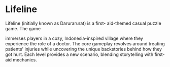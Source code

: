 # Lifeline

Lifeline (initially known as Darurarurat) is a first-
aid-themed casual puzzle game. The game

immerses players in a cozy, Indonesia-inspired
village where they experience the role of a
doctor. The core gameplay revolves around
treating patients' injuries while uncovering the
unique backstories behind how they got hurt.
Each level provides a new scenario, blending
storytelling with first-aid mechanics.
 
